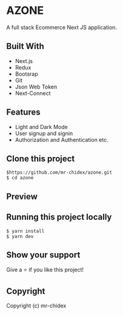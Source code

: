 # AZONE

A full stack Ecommerce Next JS application.

## Built With

- Next.js
- Redux
- Bootsrap
- Git
- Json Web Token
- Next-Connect

## Features

- Light and Dark Mode
- User signup and signin
- Authorization and Authentication etc.

## Clone this project

    $https://github.com/mr-chidex/azone.git
    $ cd azone
    
## Preview

## Running this project locally
    
    $ yarn install
    $ yarn dev


## Show your support

Give a ⭐️ if you like this project!

## Copyright

Copyright (c) mr-chidex

